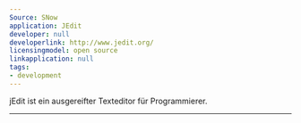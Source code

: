```yaml
---
Source: SNow
application: JEdit
developer: null
developerlink: http://www.jedit.org/
licensingmodel: open source
linkapplication: null
tags:
- development
---
```

jEdit ist ein ausgereifter Texteditor für Programmierer.

---
